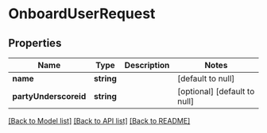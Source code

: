 # OnboardUserRequest

## Properties
Name | Type | Description | Notes
------------ | ------------- | ------------- | -------------
**name** | **string** |  | [default to null]
**partyUnderscoreid** | **string** |  | [optional] [default to null]

[[Back to Model list]](../README.md#documentation-for-models) [[Back to API list]](../README.md#documentation-for-api-endpoints) [[Back to README]](../README.md)


